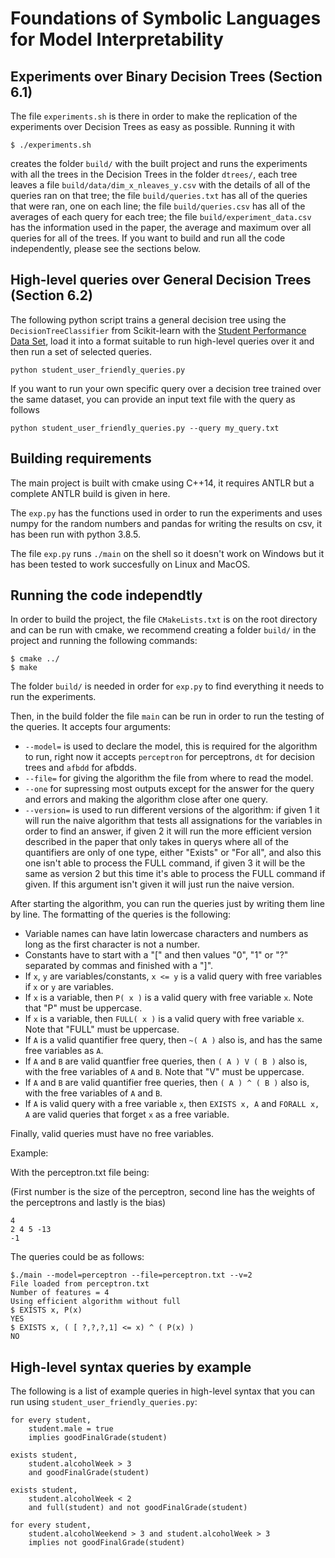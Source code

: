 # Foundations of Symbolic Languages for Model Interpretability

## Experiments over Binary Decision Trees (Section 6.1)

The file `experiments.sh` is there in order to make the replication of the experiments over Decision Trees as easy as possible. Running it with
```
$ ./experiments.sh
```
creates the folder `build/` with the built project and runs the experiments with all the trees in the Decision Trees in the folder `dtrees/`, each tree leaves a file `build/data/dim_x_nleaves_y.csv` with the details of all of the queries ran on  that tree; the file `build/queries.txt` has all of the queries that were ran, one on each line; the file `build/queries.csv` has all of the averages of each query for each tree; the file `build/experiment_data.csv` has the information used in the paper, the average and maximum over all queries for all of the trees. If you want to build and run all the code independently, please see the sections below.

## High-level queries over General Decision Trees (Section 6.2)

The following python script trains a general decision tree using the `DecisionTreeClassifier` from Scikit-learn with the [Student Performance Data Set](https://archive.ics.uci.edu/ml/datasets/Student+Performance), load it into a format suitable to run high-level queries over it and then run a set of selected queries.
```
python student_user_friendly_queries.py
``` 

If you want to run your own specific query over a decision tree trained over the same dataset, you can provide an input text file with the query as follows
```
python student_user_friendly_queries.py --query my_query.txt 
```

## Building requirements

The main project is built with cmake using C++14, it requires ANTLR but a complete ANTLR build is given in here.

The `exp.py` has the functions used in order to run the experiments and uses numpy for the random numbers and pandas for writing the results on csv, it has been run with python 3.8.5.

The file `exp.py` runs `./main` on the shell so it doesn't work on Windows but it has been tested to work succesfully on Linux and MacOS.

## Running the code independtly

In order to build the project, the file `CMakeLists.txt` is on the root directory and can be run with cmake, we recommend creating a folder `build/` in the project and running the following commands:
```
$ cmake ../
$ make
```
The folder `build/` is needed in order for `exp.py` to find everything it needs to run the experiments.

Then, in the build folder the file `main` can be run in order to run the testing of the queries. It accepts four arguments:

* `--model=` is used to declare the model, this is required for the algorithm to run, right now it accepts `perceptron` for perceptrons, `dt` for decision trees and `afbdd` for afbdds.
* `--file=` for giving the algorithm the file from where to read the model.
* `--one` for supressing most outputs except for the answer for the query and errors and making the algorithm close after one query.
* `--version=` is used to run different versions of the algorithm: if given 1 it will run the naive algorithm that tests all assignations for the variables in order to find an answer, if given 2 it will run the more efficient version described in the paper that only takes in querys where all of the quantifiers are only of one type, either "Exists" or "For all", and also this one isn't able to process the FULL command, if given 3 it will be the same as version 2 but this time it's able to process the FULL command if given. If this argument isn't given it will just run the naive version.

After starting the algorithm, you can run the queries just by writing them line by line. The formatting of the queries is the following:

* Variable names can have latin lowercase characters and numbers as long as the first character is not a number.
* Constants have to start with a "[" and then values "0", "1" or "?" separated by commas and finished with a "]".
* If `x`, `y` are variables/constants, `x <= y` is a valid query with free variables if `x` or `y` are variables.
* If `x` is a variable, then `P( x )` is a valid query with free variable `x`. Note that "P" must be uppercase.
* If `x` is a variable, then `FULL( x )` is a valid query with free variable `x`. Note that "FULL" must be uppercase.
* If `A` is a valid quantifier free query, then  `~( A )` also is, and has the same free variables as `A`.
* If `A` and `B` are valid quantfier free queries, then `( A ) V ( B )` also is, with the free variables of `A` and `B`. Note that "V" must be uppercase.
* If `A` and `B` are valid  quantifier free queries, then `( A ) ^ ( B )` also is, with the free variables of `A` and `B`.
* If `A` is valid query with a free variable `x`, then `EXISTS x, A` and `FORALL x, A` are valid queries that forget `x` as a free variable.

Finally, valid queries must have no free variables. 

Example:

With the perceptron.txt file being:

(First number is the size of the perceptron, second line has the weights of the perceptrons and lastly is the bias)

```
4
2 4 5 -13
-1
```

The queries could be as follows:

```
$./main --model=perceptron --file=perceptron.txt --v=2
File loaded from perceptron.txt
Number of features = 4
Using efficient algorithm without full
$ EXISTS x, P(x)
YES
$ EXISTS x, ( [ ?,?,?,1] <= x) ^ ( P(x) )
NO
```

## High-level syntax queries by example

The following is a list of example queries in high-level syntax that you can run using `student_user_friendly_queries.py`:

```
for every student, 
    student.male = true
    implies goodFinalGrade(student)
```
```
exists student, 
    student.alcoholWeek > 3
    and goodFinalGrade(student)
```     
```
exists student, 
    student.alcoholWeek < 2
    and full(student) and not goodFinalGrade(student)
```    
```
for every student, 
    student.alcoholWeekend > 3 and student.alcoholWeek > 3
    implies not goodFinalGrade(student)
```
